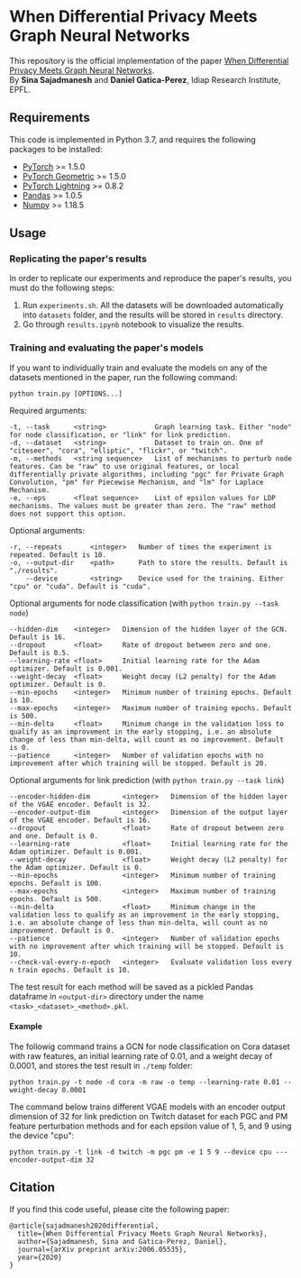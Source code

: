 # When Differential Privacy Meets Graph Neural Networks

This repository is the official implementation of the paper [When Differential Privacy Meets Graph Neural Networks](https://arxiv.org/abs/2006.05535).  
By **Sina Sajadmanesh** and **Daniel Gatica-Perez**, Idiap Research Institute, EPFL. 


## Requirements

This code is implemented in Python 3.7, and requires the following packages to be installed:  
- [PyTorch](https://pytorch.org/get-started/locally/) >= 1.5.0
- [PyTorch Geometric](https://pytorch-geometric.readthedocs.io/en/latest/notes/installation.html) >= 1.5.0
- [PyTorch Lightning](https://github.com/PytorchLightning/pytorch-lightning) >= 0.8.2
- [Pandas](https://pandas.pydata.org/pandas-docs/stable/getting_started/install.html) >= 1.0.5
- [Numpy](https://numpy.org/install/) >= 1.18.5


## Usage

### Replicating the paper's results
In order to replicate our experiments and reproduce the paper's results, you must do the following steps:  
1. Run ``experiments.sh``. All the datasets will be downloaded automatically into ``datasets`` folder, and the results will be stored in ``results`` directory.
2. Go through ``results.ipynb`` notebook to visualize the results.

### Training and evaluating the paper's models
If you want to individually train and evaluate the models on any of the datasets mentioned in the paper, run the following command:  
```
python train.py [OPTIONS...]
```
Required arguments:  
```
-t, --task      <string>            Graph learning task. Either "node" for node classification, or "link" for link prediction.
-d, --dataset   <string>            Dataset to train on. One of "citeseer", "cora", "elliptic", "flickr", or "twitch".
-m, --methods   <string sequence>   List of mechanisms to perturb node features. Can be "raw" to use original features, or local differentially private algorithms, including "pgc" for Private Graph Convolution, "pm" for Piecewise Mechanism, and "lm" for Laplace Mechanism.
-e, --eps       <float sequence>    List of epsilon values for LDP mechanisms. The values must be greater than zero. The "raw" method does not support this option.
```
Optional arguments:
```
-r, --repeats       <integer>   Number of times the experiment is repeated. Default is 10.
-o, --output-dir    <path>      Path to store the results. Default is "./results".
    --device        <string>    Device used for the training. Either "cpu" or "cuda". Default is "cuda".
```
Optional arguments for node classification (with ``python train.py --task node``)
```
--hidden-dim    <integer>   Dimension of the hidden layer of the GCN. Default is 16.
--dropout       <float>     Rate of dropout between zero and one. Default is 0.5.
--learning-rate <float>     Initial learning rate for the Adam optimizer. Default is 0.001.
--weight-decay  <float>     Weight decay (L2 penalty) for the Adam optimizer. Default is 0.
--min-epochs    <integer>   Minimum number of training epochs. Default is 10.
--max-epochs    <integer>   Maximum number of training epochs. Default is 500.
--min-delta     <float>     Minimum change in the validation loss to qualify as an improvement in the early stopping, i.e. an absolute change of less than min-delta, will count as no improvement. Default is 0.
--patience      <integer>   Number of validation epochs with no improvement after which training will be stopped. Default is 20.
```
Optional arguments for link prediction (with ``python train.py --task link``)
```
--encoder-hidden-dim        <integer>   Dimension of the hidden layer of the VGAE encoder. Default is 32.
--encoder-output-dim        <integer>   Dimension of the output layer of the VGAE encoder. Default is 16.
--dropout                   <float>     Rate of dropout between zero and one. Default is 0.
--learning-rate             <float>     Initial learning rate for the Adam optimizer. Default is 0.001.
--weight-decay              <float>     Weight decay (L2 penalty) for the Adam optimizer. Default is 0.
--min-epochs                <integer>   Minimum number of training epochs. Default is 100.
--max-epochs                <integer>   Maximum number of training epochs. Default is 500.
--min-delta                 <float>     Minimum change in the validation loss to qualify as an improvement in the early stopping, i.e. an absolute change of less than min-delta, will count as no improvement. Default is 0.
--patience                  <integer>   Number of validation epochs with no improvement after which training will be stopped. Default is 10.
--check-val-every-n-epoch   <integer>   Evaluate validation loss every n train epochs. Default is 10.
```
The test result for each method will be saved as a pickled Pandas dataframe in ``<output-dir>`` directory under the name `<task>_<dataset>_<method>.pkl`.

#### Example
The followig command trains a GCN for node classification on Cora dataset with raw features, an initial learning rate of 0.01, and a weight decay of 0.0001, and stores the test result in ``./temp`` folder:  
```
python train.py -t node -d cora -m raw -o temp --learning-rate 0.01 --weight-decay 0.0001
```
The command below trains different VGAE models with an encoder output dimension of 32 for link prediction on Twitch dataset for each PGC and PM feature perturbation methods and for each epsilon value of 1, 5, and 9 using the device "cpu":  
```
python train.py -t link -d twitch -m pgc pm -e 1 5 9 --device cpu ---encoder-output-dim 32
```

## Citation

If you find this code useful, please cite the following paper:  
```
@article{sajadmanesh2020differential,
  title={When Differential Privacy Meets Graph Neural Networks},
  author={Sajadmanesh, Sina and Gatica-Perez, Daniel},
  journal={arXiv preprint arXiv:2006.05535},
  year={2020}
}
```
